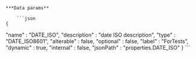    ***Data params**

        ```json
    {
  "name" : "DATE_ISO",
  "description" : "date ISO description",
  "type" : "DATE_ISO8601",
  "alterable" : false,
  "optional" : false,
  "label" : "ForTests",
  "dynamic" : true,
  "internal" : false,
  "jsonPath" : "properties.DATE_ISO"
}
        ```
